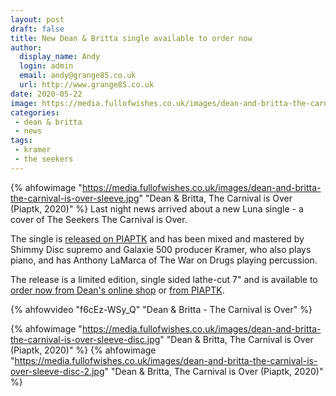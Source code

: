 ```yaml
---
layout: post
draft: false
title: New Dean & Britta single available to order now
author: 
  display_name: Andy
  login: admin
  email: andy@grange85.co.uk
  url: http://www.grange85.co.uk
date: 2020-05-22
image: https://media.fullofwishes.co.uk/images/dean-and-britta-the-carnival-is-over-sleeve.jpg
categories:
 - dean & britta
 - news
tags:
 - kramer
 - the seekers
---
```

{% ahfowimage "https://media.fullofwishes.co.uk/images/dean-and-britta-the-carnival-is-over-sleeve.jpg" "Dean & Britta, The Carnival is Over (Piaptk, 2020)" %}
Last night news arrived about a new Luna single - a cover of The Seekers The Carnival is Over.

The single is [released on PIAPTK](http://piaptk.com/products/669406-dean-and-britta-the-carnival-is-over-7) and has been mixed and mastered by Shimmy Disc supremo and Galaxie 500 producer Kramer, who also plays piano, and has Anthony LaMarca of The War on Drugs playing percussion.

The release is a limited edition, single sided lathe-cut 7" and is available to [order now from Dean's online shop](https://deanwareham.com/product/567894) or [from PIAPTK](http://piaptk.com/products/669406-dean-and-britta-the-carnival-is-over-7).

{% ahfowvideo "f6cEz-WSy_Q" "Dean & Britta - The Carnival is Over" %}

{% ahfowimage "https://media.fullofwishes.co.uk/images/dean-and-britta-the-carnival-is-over-sleeve-disc.jpg" "Dean & Britta, The Carnival is Over (Piaptk, 2020)" %}
{% ahfowimage "https://media.fullofwishes.co.uk/images/dean-and-britta-the-carnival-is-over-sleeve-disc-2.jpg" "Dean & Britta, The Carnival is Over (Piaptk, 2020)" %}

